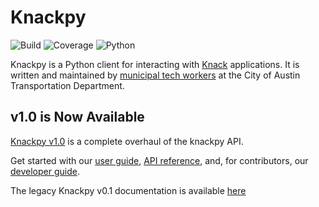 # Knackpy

![Build](https://github.com/cityofaustin/knackpy/workflows/Build/badge.svg?branch=master)
![Coverage](https://raw.githubusercontent.com/cityofaustin/knackpy/dev/coverage.svg)
![Python](https://img.shields.io/badge/Python-v3.6+-blue)

Knackpy is a Python client for interacting with [Knack](https://knack.com) applications. It is written and maintained by [municipal tech workers](https://www.austinmobility.io/) at the City of Austin Transportation Department.

## v1.0 is Now Available

[Knackpy v1.0](https://github.com/cityofaustin/knackpy/releases/tag/v1.0.9) is a complete overhaul of the knackpy API.

Get started with our [user guide](https://cityofaustin.github.io/knackpy/docs/user-guide/), [API reference](https://cityofaustin.github.io/knackpy/docs/api-reference/api/), and, for contributors, our [developer guide](https://cityofaustin.github.io/knackpy/docs/developer-guide/).

The legacy Knackpy v0.1 documentation is available [here](https://github.com/cityofaustin/knackpy/tree/d57012bfcffae5710ebe15b2a3c8e7ef9da7bd1e)
